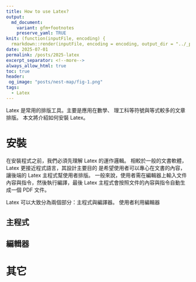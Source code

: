```yaml
---
title: How to use Latex?
output:
  md_document:
    variant: gfm+footnotes
    preserve_yaml: TRUE
knit: (function(inputFile, encoding) {
  rmarkdown::render(inputFile, encoding = encoding, output_dir = "../_posts") })
date: 2025-07-01
permalink: /posts/2025-latex
excerpt_separator: <!--more-->
always_allow_html: true
toc: true
header:
 og_image: "posts/nest-map/fig-1.png"
tags:
  - Latex
---
```


Latex 是常用的排版工具。主要是應用在數學、
理工科等符號與等式較多的文章排版。
本文將介紹如何安裝 Latex。

<!--more-->

# 安裝

在安裝程式之前，我們必須先理解 Latex 的運作邏輯。
相較於一般的文書軟體，Latex 更接近程式語言，其設計主要目的
是希望使用者可以專心在文書的內容，讓後端的 Latex 主程式幫使用者排版。
一般來說，使用者需在編輯器上輸入文件內容與指令，然後執行編譯，最後 Latex
主程式會按照文件的內容與指令自動生成一個 PDF 文件。

Latex 可以大致分為兩個部分：主程式與編譯器。
使用者利用編輯器

## 主程式

## 編輯器

# 其它
